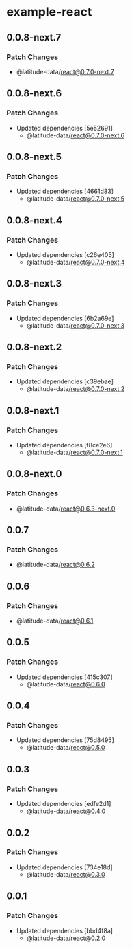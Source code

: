 # example-react

## 0.0.8-next.7

### Patch Changes

- @latitude-data/react@0.7.0-next.7

## 0.0.8-next.6

### Patch Changes

- Updated dependencies [5e52691]
  - @latitude-data/react@0.7.0-next.6

## 0.0.8-next.5

### Patch Changes

- Updated dependencies [4661d83]
  - @latitude-data/react@0.7.0-next.5

## 0.0.8-next.4

### Patch Changes

- Updated dependencies [c26e405]
  - @latitude-data/react@0.7.0-next.4

## 0.0.8-next.3

### Patch Changes

- Updated dependencies [6b2a69e]
  - @latitude-data/react@0.7.0-next.3

## 0.0.8-next.2

### Patch Changes

- Updated dependencies [c39ebae]
  - @latitude-data/react@0.7.0-next.2

## 0.0.8-next.1

### Patch Changes

- Updated dependencies [f8ce2e6]
  - @latitude-data/react@0.7.0-next.1

## 0.0.8-next.0

### Patch Changes

- @latitude-data/react@0.6.3-next.0

## 0.0.7

### Patch Changes

- @latitude-data/react@0.6.2

## 0.0.6

### Patch Changes

- @latitude-data/react@0.6.1

## 0.0.5

### Patch Changes

- Updated dependencies [415c307]
  - @latitude-data/react@0.6.0

## 0.0.4

### Patch Changes

- Updated dependencies [75d8495]
  - @latitude-data/react@0.5.0

## 0.0.3

### Patch Changes

- Updated dependencies [edfe2d1]
  - @latitude-data/react@0.4.0

## 0.0.2

### Patch Changes

- Updated dependencies [734e18d]
  - @latitude-data/react@0.3.0

## 0.0.1

### Patch Changes

- Updated dependencies [bbd4f8a]
  - @latitude-data/react@0.2.0
